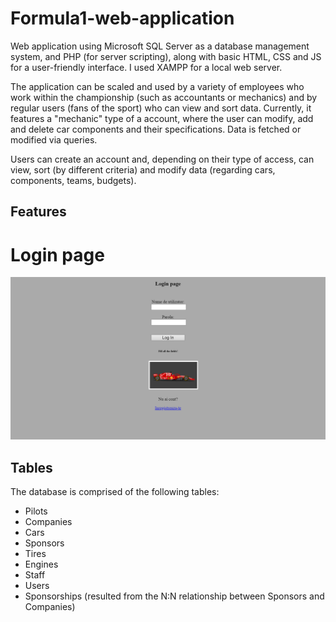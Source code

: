 # Formula1-web-application

Web application using Microsoft SQL Server as a database management system, and PHP (for server scripting), along with basic HTML, CSS and JS for a user-friendly interface. I used XAMPP for a local web server.

The application can be scaled and used by a variety of employees who work within the championship (such as accountants or mechanics) and by regular users (fans of the sport) who can view and sort data. Currently, it features a "mechanic" type of a account, where the user can modify, add and delete car components and their specifications. Data is fetched or modified via queries.

Users can create an account and, depending on their type of access, can view, sort (by different criteria) and modify data (regarding cars, components, teams, budgets).

## Features
# Login page
!["login page"](pictures/login.png) 

## Tables

The database is comprised of the following tables:

- Pilots
- Companies
- Cars
- Sponsors
- Tires
- Engines
- Staff
- Users
- Sponsorships (resulted from the N:N relationship between Sponsors and Companies)
